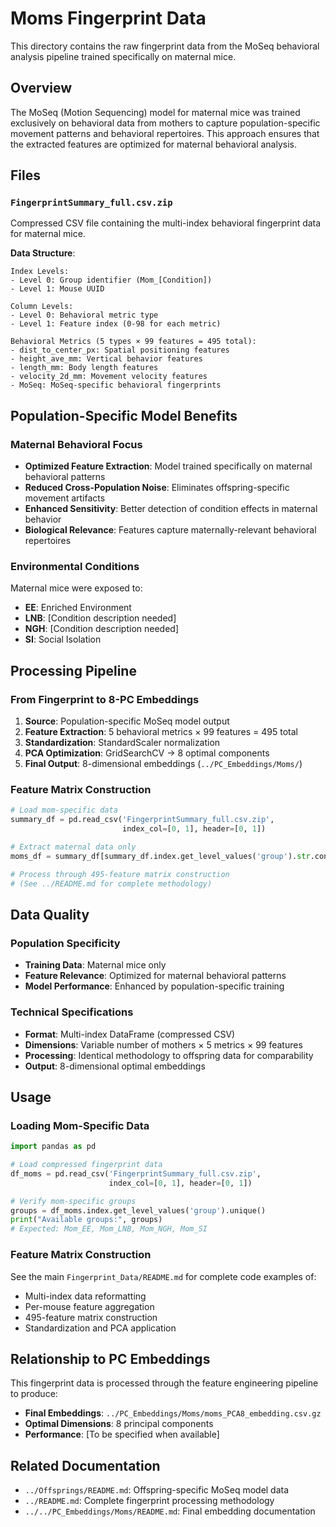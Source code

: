 # Moms Fingerprint Data

This directory contains the raw fingerprint data from the MoSeq behavioral analysis pipeline trained specifically on maternal mice.

## Overview

The MoSeq (Motion Sequencing) model for maternal mice was trained exclusively on behavioral data from mothers to capture population-specific movement patterns and behavioral repertoires. This approach ensures that the extracted features are optimized for maternal behavioral analysis.

## Files

### `FingerprintSummary_full.csv.zip`
Compressed CSV file containing the multi-index behavioral fingerprint data for maternal mice.

**Data Structure**:
```
Index Levels:
- Level 0: Group identifier (Mom_[Condition])
- Level 1: Mouse UUID

Column Levels:  
- Level 0: Behavioral metric type
- Level 1: Feature index (0-98 for each metric)

Behavioral Metrics (5 types × 99 features = 495 total):
- dist_to_center_px: Spatial positioning features
- height_ave_mm: Vertical behavior features  
- length_mm: Body length features
- velocity_2d_mm: Movement velocity features
- MoSeq: MoSeq-specific behavioral fingerprints
```

## Population-Specific Model Benefits

### Maternal Behavioral Focus
- **Optimized Feature Extraction**: Model trained specifically on maternal behavioral patterns
- **Reduced Cross-Population Noise**: Eliminates offspring-specific movement artifacts
- **Enhanced Sensitivity**: Better detection of condition effects in maternal behavior
- **Biological Relevance**: Features capture maternally-relevant behavioral repertoires

### Environmental Conditions
Maternal mice were exposed to:
- **EE**: Enriched Environment
- **LNB**: [Condition description needed]
- **NGH**: [Condition description needed]
- **SI**: Social Isolation

## Processing Pipeline

### From Fingerprint to 8-PC Embeddings

1. **Source**: Population-specific MoSeq model output
2. **Feature Extraction**: 5 behavioral metrics × 99 features = 495 total
3. **Standardization**: StandardScaler normalization
4. **PCA Optimization**: GridSearchCV → 8 optimal components
5. **Final Output**: 8-dimensional embeddings (`../PC_Embeddings/Moms/`)

### Feature Matrix Construction
```python
# Load mom-specific data
summary_df = pd.read_csv('FingerprintSummary_full.csv.zip', 
                         index_col=[0, 1], header=[0, 1])

# Extract maternal data only
moms_df = summary_df[summary_df.index.get_level_values('group').str.contains('Mom')]

# Process through 495-feature matrix construction
# (See ../README.md for complete methodology)
```

## Data Quality

### Population Specificity
- **Training Data**: Maternal mice only
- **Feature Relevance**: Optimized for maternal behavioral patterns
- **Model Performance**: Enhanced by population-specific training

### Technical Specifications
- **Format**: Multi-index DataFrame (compressed CSV)
- **Dimensions**: Variable number of mothers × 5 metrics × 99 features
- **Processing**: Identical methodology to offspring data for comparability
- **Output**: 8-dimensional optimal embeddings

## Usage

### Loading Mom-Specific Data
```python
import pandas as pd

# Load compressed fingerprint data
df_moms = pd.read_csv('FingerprintSummary_full.csv.zip', 
                      index_col=[0, 1], header=[0, 1])

# Verify mom-specific groups
groups = df_moms.index.get_level_values('group').unique()
print("Available groups:", groups)
# Expected: Mom_EE, Mom_LNB, Mom_NGH, Mom_SI
```

### Feature Matrix Construction
See the main `Fingerprint_Data/README.md` for complete code examples of:
- Multi-index data reformatting
- Per-mouse feature aggregation  
- 495-feature matrix construction
- Standardization and PCA application

## Relationship to PC Embeddings

This fingerprint data is processed through the feature engineering pipeline to produce:
- **Final Embeddings**: `../PC_Embeddings/Moms/moms_PCA8_embedding.csv.gz`
- **Optimal Dimensions**: 8 principal components
- **Performance**: [To be specified when available]

## Related Documentation

- `../Offsprings/README.md`: Offspring-specific MoSeq model data
- `../README.md`: Complete fingerprint processing methodology
- `../../PC_Embeddings/Moms/README.md`: Final embedding documentation
